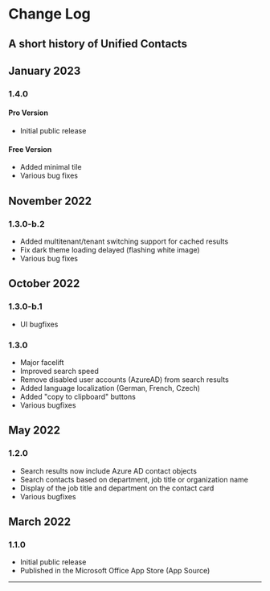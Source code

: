 # Change Log

## A short history of Unified Contacts

## January 2023

### 1.4.0

#### Pro Version

* Initial public release

#### Free Version

* Added minimal tile
* Various bug fixes

## November 2022

### 1.3.0-b.2

* Added multitenant/tenant switching support for cached results
* Fix dark theme loading delayed (flashing white image)
* Various bug fixes

## October 2022

### 1.3.0-b.1

* UI bugfixes

### 1.3.0

* Major facelift
* Improved search speed
* Remove disabled user accounts (AzureAD) from search results
* Added language localization (German, French, Czech)
* Added "copy to clipboard" buttons
* Various bugfixes

## **May 2022**

### **1.2.0**

* Search results now include Azure AD contact objects
* Search contacts based on department, job title or organization name
* Display of the job title and department on the contact card
* Various bugfixes

## **March 2022**

### **1.1.0**&#x20;

* Initial public release
* Published in the Microsoft Office App Store (App Source)

****
